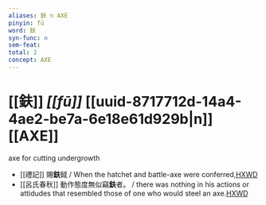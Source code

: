 ```yaml
---
aliases: 鈇 n AXE
pinyin: fū
word: 鈇
syn-func: n
sem-feat: 
total: 2
concept: AXE 
---
```

# [[鈇]] *[[fū]]*  [[uuid-8717712d-14a4-4ae2-be7a-6e18e61d929b|n]] [[AXE]]
axe for cutting undergrowth
 - [[禮記]] 賜**鈇**鉞 / When the hatchet and battle-axe were conferred,[HXWD](https://hxwd.org/textview.html?location=KR1d0052_tls_005-25a.5)
 - [[呂氏春秋]] 動作態度無似竊**鈇**者。 / there was nothing in his actions or attidudes that resembled those of one who would steel an axe.[HXWD](https://hxwd.org/textview.html?location=KR3j0009_tls_013-22a.10)